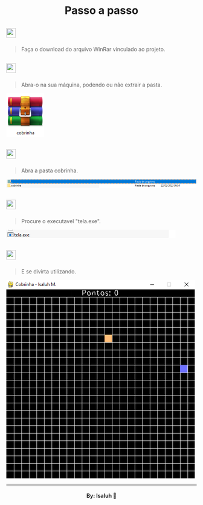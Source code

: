 <h1 align="center"> Passo a passo </h1>

## <img src='https://cdn.discordapp.com/emojis/1008814022923145368.webp?size=96&quality=lossless' width='25' height='25'>

> Faça o download do arquivo WinRar vinculado ao projeto.

## <img src='https://cdn.discordapp.com/emojis/1008814051360510144.webp?size=96&quality=lossless' width='25' height='25'>

> Abra-o na sua máquina, podendo ou não extrair a pasta.

<img src='./img_project/download.png'>

## <img src='https://cdn.discordapp.com/emojis/1008814086152269914.webp?size=96&quality=lossless' width='25' height='25'>

> Abra a pasta cobrinha.

<img src='./img_project/caminho.png'>

## <img src='https://cdn.discordapp.com/emojis/1008814112668647554.webp?size=96&quality=lossless' width='25' height='25'>

> Procure o executavel "tela.exe".

<img src='./img_project/tela.png'>

## <img src='https://cdn.discordapp.com/emojis/1008814148328636518.webp?size=96&quality=lossless' width='25' height='25'>

> E se divirta utilizando.

<img src='./img_project/projeto.png'>

---

<h4 align="center">By: Isaluh 🤍</h4>
